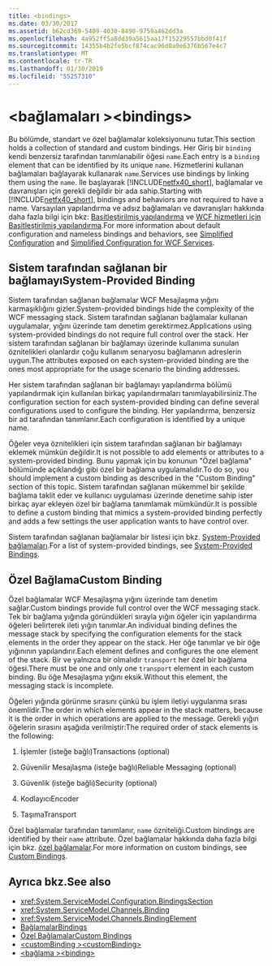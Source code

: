 ```yaml
---
title: <bindings>
ms.date: 03/30/2017
ms.assetid: b62cd369-5409-4030-8490-9759a462dd3a
ms.openlocfilehash: 4a952ff5a8dd39a5615aa17f15229557bbd0f41f
ms.sourcegitcommit: 14355b4b2fe5bcf874cac96d0a9e6376b567e4c7
ms.translationtype: MT
ms.contentlocale: tr-TR
ms.lasthandoff: 01/30/2019
ms.locfileid: "55257310"
---
```

# <a name="bindings"></a><span data-ttu-id="4aeba-101">\<bağlamaları ></span><span class="sxs-lookup"><span data-stu-id="4aeba-101">\<bindings></span></span>
<span data-ttu-id="4aeba-102">Bu bölümde, standart ve özel bağlamalar koleksiyonunu tutar.</span><span class="sxs-lookup"><span data-stu-id="4aeba-102">This section holds a collection of standard and custom bindings.</span></span> <span data-ttu-id="4aeba-103">Her Giriş bir `binding` kendi benzersiz tarafından tanımlanabilir öğesi `name`.</span><span class="sxs-lookup"><span data-stu-id="4aeba-103">Each entry is a `binding` element that can be identified by its unique `name`.</span></span> <span data-ttu-id="4aeba-104">Hizmetlerini kullanan bağlamaları bağlayarak kullanarak `name`.</span><span class="sxs-lookup"><span data-stu-id="4aeba-104">Services use bindings by linking them using the `name`.</span></span> <span data-ttu-id="4aeba-105">İle başlayarak [!INCLUDE[netfx40_short](../../../../../includes/netfx40-short-md.md)], bağlamalar ve davranışları için gerekli değildir bir ada sahip.</span><span class="sxs-lookup"><span data-stu-id="4aeba-105">Starting with [!INCLUDE[netfx40_short](../../../../../includes/netfx40-short-md.md)], bindings and behaviors are not required to have a name.</span></span> <span data-ttu-id="4aeba-106">Varsayılan yapılandırma ve adsız bağlamaları ve davranışları hakkında daha fazla bilgi için bkz: [Basitleştirilmiş yapılandırma](../../../../../docs/framework/wcf/simplified-configuration.md) ve [WCF hizmetleri için Basitleştirilmiş yapılandırma](../../../../../docs/framework/wcf/samples/simplified-configuration-for-wcf-services.md).</span><span class="sxs-lookup"><span data-stu-id="4aeba-106">For more information about default configuration and nameless bindings and behaviors, see [Simplified Configuration](../../../../../docs/framework/wcf/simplified-configuration.md) and [Simplified Configuration for WCF Services](../../../../../docs/framework/wcf/samples/simplified-configuration-for-wcf-services.md).</span></span>  
  
## <a name="system-provided-binding"></a><span data-ttu-id="4aeba-107">Sistem tarafından sağlanan bir bağlamayı</span><span class="sxs-lookup"><span data-stu-id="4aeba-107">System-Provided Binding</span></span>  
 <span data-ttu-id="4aeba-108">Sistem tarafından sağlanan bağlamalar WCF Mesajlaşma yığını karmaşıklığını gizler.</span><span class="sxs-lookup"><span data-stu-id="4aeba-108">System-provided bindings hide the complexity of the WCF messaging stack.</span></span> <span data-ttu-id="4aeba-109">Sistem tarafından sağlanan bağlamalar kullanan uygulamalar, yığını üzerinde tam denetim gerektirmez.</span><span class="sxs-lookup"><span data-stu-id="4aeba-109">Applications using system-provided bindings do not require full control over the stack.</span></span> <span data-ttu-id="4aeba-110">Her sistem tarafından sağlanan bir bağlamayı üzerinde kullanıma sunulan öznitelikleri olanlardır çoğu kullanım senaryosu bağlamanın adreslerin uygun.</span><span class="sxs-lookup"><span data-stu-id="4aeba-110">The attributes exposed on each system-provided binding are the ones most appropriate for the usage scenario the binding addresses.</span></span>  
  
 <span data-ttu-id="4aeba-111">Her sistem tarafından sağlanan bir bağlamayı yapılandırma bölümü yapılandırmak için kullanılan birkaç yapılandırmaları tanımlayabilirsiniz.</span><span class="sxs-lookup"><span data-stu-id="4aeba-111">The configuration section for each system-provided binding can define several configurations used to configure the binding.</span></span> <span data-ttu-id="4aeba-112">Her yapılandırma, benzersiz bir ad tarafından tanımlanır.</span><span class="sxs-lookup"><span data-stu-id="4aeba-112">Each configuration is identified by a unique name.</span></span>  
  
 <span data-ttu-id="4aeba-113">Öğeler veya öznitelikleri için sistem tarafından sağlanan bir bağlamayı eklemek mümkün değildir.</span><span class="sxs-lookup"><span data-stu-id="4aeba-113">It is not possible to add elements or attributes to a system-provided binding.</span></span> <span data-ttu-id="4aeba-114">Bunu yapmak için bu konunun "Özel bağlama" bölümünde açıklandığı gibi özel bir bağlama uygulamalıdır.</span><span class="sxs-lookup"><span data-stu-id="4aeba-114">To do so, you should implement a custom binding as described in the "Custom Binding" section of this topic.</span></span> <span data-ttu-id="4aeba-115">Sistem tarafından sağlanan mükemmel bir şekilde bağlama taklit eder ve kullanıcı uygulaması üzerinde denetime sahip ister birkaç ayar ekleyen özel bir bağlama tanımlamak mümkündür.</span><span class="sxs-lookup"><span data-stu-id="4aeba-115">It is possible to define a custom binding that mimics a system-provided binding perfectly and adds a few settings the user application wants to have control over.</span></span>  
  
 <span data-ttu-id="4aeba-116">Sistem tarafından sağlanan bağlamalar bir listesi için bkz. [System-Provided bağlamaları](../../../../../docs/framework/wcf/system-provided-bindings.md).</span><span class="sxs-lookup"><span data-stu-id="4aeba-116">For a list of system-provided bindings, see [System-Provided Bindings](../../../../../docs/framework/wcf/system-provided-bindings.md).</span></span>  
  
## <a name="custom-binding"></a><span data-ttu-id="4aeba-117">Özel Bağlama</span><span class="sxs-lookup"><span data-stu-id="4aeba-117">Custom Binding</span></span>  
 <span data-ttu-id="4aeba-118">Özel bağlamalar WCF Mesajlaşma yığını üzerinde tam denetim sağlar.</span><span class="sxs-lookup"><span data-stu-id="4aeba-118">Custom bindings provide full control over the WCF messaging stack.</span></span> <span data-ttu-id="4aeba-119">Tek bir bağlama yığında göründükleri sırayla yığın öğeler için yapılandırma öğeleri belirterek ileti yığın tanımlar.</span><span class="sxs-lookup"><span data-stu-id="4aeba-119">An individual binding defines the message stack by specifying the configuration elements for the stack elements in the order they appear on the stack.</span></span> <span data-ttu-id="4aeba-120">Her öğe tanımlar ve bir öğe yığınının yapılandırır.</span><span class="sxs-lookup"><span data-stu-id="4aeba-120">Each element defines and configures the one element of the stack.</span></span> <span data-ttu-id="4aeba-121">Bir ve yalnızca bir olmalıdır `transport` her özel bir bağlama öğesi.</span><span class="sxs-lookup"><span data-stu-id="4aeba-121">There must be one and only one `transport` element in each custom binding.</span></span> <span data-ttu-id="4aeba-122">Bu öğe Mesajlaşma yığını eksik.</span><span class="sxs-lookup"><span data-stu-id="4aeba-122">Without this element, the messaging stack is incomplete.</span></span>  
  
 <span data-ttu-id="4aeba-123">Öğeleri yığında görünme sırasını çünkü bu işlem iletiyi uygulanma sırası önemlidir.</span><span class="sxs-lookup"><span data-stu-id="4aeba-123">The order in which elements appear in the stack matters, because it is the order in which operations are applied to the message.</span></span> <span data-ttu-id="4aeba-124">Gerekli yığın öğelerin sırasını aşağıda verilmiştir:</span><span class="sxs-lookup"><span data-stu-id="4aeba-124">The required order of stack elements is the following:</span></span>  
  
1.  <span data-ttu-id="4aeba-125">İşlemler (isteğe bağlı)</span><span class="sxs-lookup"><span data-stu-id="4aeba-125">Transactions (optional)</span></span>  
  
2.  <span data-ttu-id="4aeba-126">Güvenilir Mesajlaşma (isteğe bağlı)</span><span class="sxs-lookup"><span data-stu-id="4aeba-126">Reliable Messaging (optional)</span></span>  
  
3.  <span data-ttu-id="4aeba-127">Güvenlik (isteğe bağlı)</span><span class="sxs-lookup"><span data-stu-id="4aeba-127">Security (optional)</span></span>  
  
4.  <span data-ttu-id="4aeba-128">Kodlayıcı</span><span class="sxs-lookup"><span data-stu-id="4aeba-128">Encoder</span></span>  
  
5.  <span data-ttu-id="4aeba-129">Taşıma</span><span class="sxs-lookup"><span data-stu-id="4aeba-129">Transport</span></span>  
  
 <span data-ttu-id="4aeba-130">Özel bağlamalar tarafından tanımlanır, `name` özniteliği.</span><span class="sxs-lookup"><span data-stu-id="4aeba-130">Custom bindings are identified by their `name` attribute.</span></span> <span data-ttu-id="4aeba-131">Özel bağlamalar hakkında daha fazla bilgi için bkz. [özel bağlamalar](../../../../../docs/framework/wcf/extending/custom-bindings.md).</span><span class="sxs-lookup"><span data-stu-id="4aeba-131">For more information on custom bindings, see [Custom Bindings](../../../../../docs/framework/wcf/extending/custom-bindings.md).</span></span>  
  
## <a name="see-also"></a><span data-ttu-id="4aeba-132">Ayrıca bkz.</span><span class="sxs-lookup"><span data-stu-id="4aeba-132">See also</span></span>
- <xref:System.ServiceModel.Configuration.BindingsSection>
- <xref:System.ServiceModel.Channels.Binding>
- <xref:System.ServiceModel.Channels.BindingElement>
- [<span data-ttu-id="4aeba-133">Bağlamalar</span><span class="sxs-lookup"><span data-stu-id="4aeba-133">Bindings</span></span>](../../../../../docs/framework/wcf/bindings.md)
- [<span data-ttu-id="4aeba-134">Özel Bağlamalar</span><span class="sxs-lookup"><span data-stu-id="4aeba-134">Custom Bindings</span></span>](../../../../../docs/framework/wcf/extending/custom-bindings.md)
- [<span data-ttu-id="4aeba-135">\<customBinding ></span><span class="sxs-lookup"><span data-stu-id="4aeba-135">\<customBinding></span></span>](../../../../../docs/framework/configure-apps/file-schema/wcf/custombinding.md)
- [<span data-ttu-id="4aeba-136">\<bağlama ></span><span class="sxs-lookup"><span data-stu-id="4aeba-136">\<binding></span></span>](../../../../../docs/framework/misc/binding.md)
